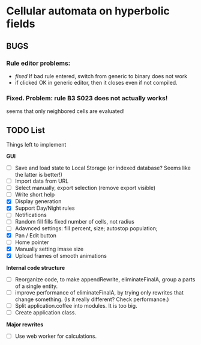 Cellular automata on hyperbolic fields
======================================

BUGS
----
### Rule editor problems:

* *fixed* If bad rule entered, switch from generic to binary does not work
* if clicked OK in generic editor, then it closes even if not compiled.

### Fixed. Problem: rule B3 S023 does not actually works!
seems that only neighbored cells are evaluated!



TODO List
---------
Things left to implement

**GUI**
* [ ] Save and load state to Local Storage (or indexed database? Seems like the latter is better!)
* [ ] Import data from URL
* [ ] Select manually, export selection (remove export visible)
* [ ] Write short help
* [x] Display generation
* [x] Support Day/Night rules
* [ ] Notifications
* [ ] Random fill fills fixed number of cells, not radius
* [ ] Adavnced settings: fill percent, size; autostop population;
* [x] Pan / Edit button
* [ ] Home pointer
* [x] Manually setting imase size
* [x] Upload frames of smooth animations

**Internal code structure**
* [ ] Reorganize code, to make appendRewrite, eliminateFinalA, group a parts of a single entity.
* [ ] improve performance of eliminateFinalA, by trying only rewrites that change something. (Is it really different? Check performance.)
* [ ] Split application.coffee into modules. It is too big.
* [ ] Create application class.

**Major rewrites**
* [ ] Use web worker for calculations.
